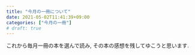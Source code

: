 ```yaml
---
title: "今月の一冊について"
date: 2021-05-02T11:41:39+09:00
categories: ["今月の一冊"]
# draft: true
---
```


これから毎月一冊の本を選んで読み, その本の感想を残してゆこうと思います. 
